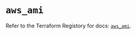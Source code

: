 # `aws_ami`

Refer to the Terraform Registory for docs: [`aws_ami`](https://registry.terraform.io/providers/hashicorp/aws/5.22.0/docs/resources/ami).
